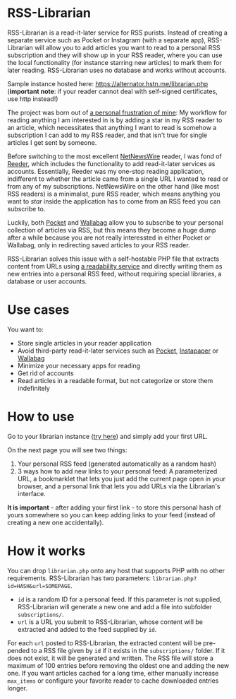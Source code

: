 # RSS-Librarian

RSS-Librarian is a read-it-later service for RSS purists. Instead of creating a separate service such as Pocket or Instagram (with a separate app), RSS-Librarian will allow you to add articles you want to read to a personal RSS subscription and they will show up in your RSS reader, where you can use the local functionality (for instance starring new articles) to mark them for later reading. RSS-Librarian uses no database and works without accounts.

Sample instance hosted here:
https://alternator.hstn.me/librarian.php
(**important note**: if your reader cannot deal with self-signed certificates, use http instead!)

The project was born out of [a personal frustration of mine](https://github.com/Ranchero-Software/NetNewsWire/issues/3023): My workflow for reading anything I am interested in is by adding a star in my RSS reader to an article, which necessitates that anything I want to read is somehow a subscription I can add to my RSS reader, and that isn't true for single articles I get sent by someone.

Before switching to the most excellent [NetNewsWire](https://github.com/Ranchero-Software/NetNewsWire) reader, I was fond of [Reeder](https://reederapp.com/), which includes the functionality to add read-it-later services as accounts. Essentially, Reeder was my one-stop reading application, indifferent to whether the article came from a single URL I wanted to read or from any of my subscriptions. NetNewsWire on the other hand (like most RSS readers) is a minimalist, pure RSS reader, which means anything you want to *star* inside the application has to come from an RSS feed you can subscribe to.

Luckily, both [Pocket](https://getpocket.com) and [Wallabag](https://wallabag.org/) allow you to subscribe to your personal collection of articles via RSS, but this means they become a huge dump after a while because you are not really interessted in either Pocket or Wallabag, only in redirecting saved articles to your RSS reader.

RSS-Librarian solves this issue with a self-hostable PHP file that extracts content from URLs using [a readability service](https://www.fivefilters.org/) and directly writing them as new entries into a personal RSS feed, without requiring special libraries, a database or user accounts.

# Use cases

You want to:
* Store single articles in your reader application
* Avoid third-party read-it-later services such as [Pocket](https://getpocket.com), [Instapaper](https://www.instapaper.com) or [Wallabag](https://wallabag.org/)
* Minimize your necessary apps for reading
* Get rid of accounts
* Read articles in a readable format, but not categorize or store them indefinitely

# How to use

Go to your librarian instance ([try here](https://alternator.hstn.me/librarian.php)) and simply add your first URL.

On the next page you will see two things:
1. Your personal RSS feed (generated automatically as a random hash)
2. 3 ways how to add new links to your personal feed: A parameterized URL, a bookmarklet that lets you just add the current page open in your browser, and a personal link that lets you add URLs via the Librarian's interface.

**It is important** - after adding your first link - to store this personal hash of yours somewhere so you can keep adding links to your feed (instead of creating a new one accidentally).

# How it works

You can drop `librarian.php` onto any host that supports PHP with no other requirements. RSS-Librarian has two parameters: `librarian.php?id=HASH&url=SOMEPAGE`.

- `id` is a random ID for a personal feed. If this parameter is not supplied, RSS-Librarian will generate a new one and add a file into subfolder `subscriptions/`.
- `url` is a URL you submit to RSS-Librarian, whose content will be extracted and added to the feed supplied by `id`.

For each `url` posted to RSS-Librarian, the extracted content will be pre-pended to a RSS file given by `id` if it exists in the `subscriptions/` folder. If it does not exist, it will be generated and written. The RSS file will store a maximum of 100 entries before removing the oldest one and adding the new one. If you want articles cached for a long time, either manually increase `max_items` or configure your favorite reader to cache downloaded entries longer.